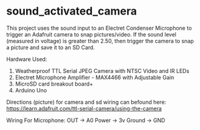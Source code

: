 # sound_activated_camera

This project uses the sound input to an Electret Condenser Microphone to trigger an Adafruit camera to snap pictures/video.
If the sound level (measured in voltage) is greater than 2.50, then trigger the camera to snap a picture and save it to an SD Card.

Hardware Used:
1. Weatherproof TTL Serial JPEG Camera with NTSC Video and IR LEDs
2. Electret Microphone Amplifier - MAX4466 with Adjustable Gain
3. MicroSD card breakout board+
4. Arduino Uno

Directions (picture) for camera and sd wiring can befound here: https://learn.adafruit.com/ttl-serial-camera/using-the-camera

Wiring For Microphone:
OUT -> A0
Power -> 3v
Ground -> GND
